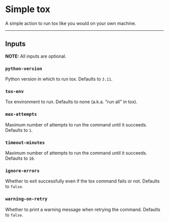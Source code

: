 # Simple tox

A simple action to run tox like you would on your own machine.

---

## Inputs

**NOTE:** All inputs are optional.

### `python-version`

Python version in which to run tox. Defaults to `3.11`.

### `tox-env`

Tox environment to run. Defaults to none (a.k.a. "run all" in tox).

### `max-attempts`

Maximum number of attempts to run the command until it succeeds. Defaults to `1`.

### `timeout-minutes`

Maximum number of attempts to run the command until it succeeds. Defaults to `10`.

### `ignore-errors`

Whether to exit successfully even if the tox command fails or not. Defaults to `false`.

### `warning-on-retry`

Whether to print a warning message when retrying the command. Defaults to `false`.
